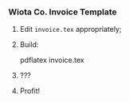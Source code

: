 ### Wiota Co. Invoice Template

1) Edit `invoice.tex` appropriately;
2) Build:

    pdflatex invoice.tex

3) ???
4) Profit!
